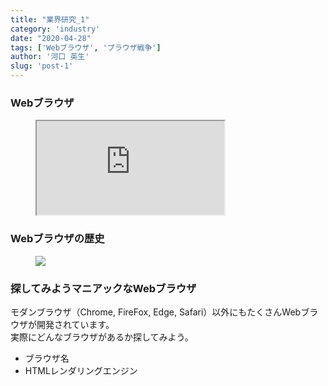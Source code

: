 ```yaml
---
title: "業界研究_1"
category: 'industry'
date: "2020-04-28"
tags: ['Webブラウザ', 'ブラウザ戦争']
author: '河口 英生'
slug: 'post-1'
---
```

<h3 class="title is-5" >Webブラウザ</h3>
<figure class="is-fullwidth">
  <iframe src="https://drive.google.com/file/d/1lSI1xBALvBINW1zCv6rpHLERIf1iVtr2/preview"></iframe>
</figure>
<h3 class="title is-5" >Webブラウザの歴史</h3>
<figure class="is-fullwidth">
<a href="http://www.notredame.ac.jp/~tyoshida/nclass/front.pdf" target="_blank"><img src="http://tridentweb.webcrow.jp/2019pre/images/20180411195704.jpg"></a>
</figure>
<h3 class="title is-5" >探してみようマニアックなWebブラウザ</h3>
<p>モダンブラウザ（Chrome, FireFox, Edge, Safari）以外にもたくさんWebブラウザが開発されています。<br>
実際にどんなブラウザがあるか探してみよう。</p>
<ul>
<li>ブラウザ名</li>
<li>HTMLレンダリングエンジン</li>
</ul>
